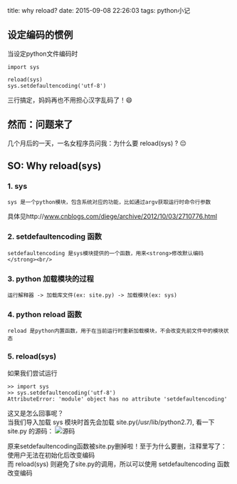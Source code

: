 title: why reload?
date: 2015-09-08 22:26:03
tags: python小记

## 设定编码的惯例
当设定python文件编码时

    import sys

    reload(sys)
    sys.setdefaultencoding('utf-8')

三行搞定，妈妈再也不用担心汉字乱码了！😄

## 然而：问题来了
几个月后的一天，一名女程序员问我：为什么要 reload(sys) ? 😔

## SO: Why reload(sys)
### 1. sys

    sys 是一个python模块，包含系统对应的功能，比如通过argv获取运行时命令行参数
具体见http://www.cnblogs.com/diege/archive/2012/10/03/2710776.html <br/>

### 2. setdefaultencoding 函数

    setdefaultencoding 是sys模块提供的一个函数，用来<strong>修改默认编码</strong><br/>

### 3. python 加载模块的过程

    运行解释器 -> 加载库文件(ex: site.py) -> 加载模块(ex: sys)

### 4. python reload 函数

    reload 是python内置函数，用于在当前运行时重新加载模块，不会改变先前文件中的模块状态

### 5. reload(sys)
如果我们尝试运行

    >> import sys
    >> sys.setdefaultencoding('utf-8')
    AttributeError: 'module' object has no attribute 'setdefaultencoding'

这又是怎么回事呢？<br/>
当我们导入加载 sys 模块时首先会加载 site.py(/usr/lib/python2.7), 看一下 site.py 的源码：
![源码](http://7xj431.com1.z0.glb.clouddn.com/屏幕快照%202015-09-08%20下午11.17.14.png)<br/>

原来setdefaultencoding函数被site.py删掉啦！至于为什么要删，注释里写了：使用户无法在初始化后改变编码<br/>
而 reload(sys) 则避免了site.py的调用，所以可以使用 setdefaultencoding 函数改变编码<br/>
